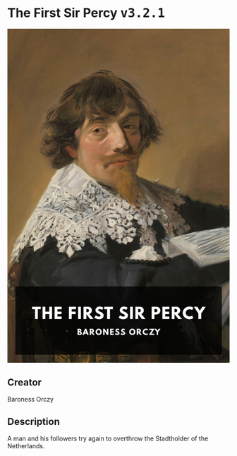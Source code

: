 
# The First Sir Percy <kbd>v3.2.1</kbd>

<center>
  <img src="./cover-1024.jpg"/>
</center>

## Creator
Baroness Orczy

## Description
A man and his followers try again to overthrow the Stadtholder of the Netherlands.
